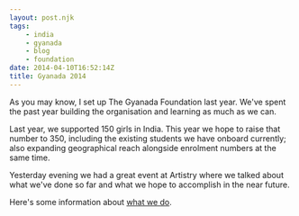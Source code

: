 ```yaml
---
layout: post.njk
tags:
    - india
    - gyanada
    - blog
    - foundation
date: 2014-04-10T16:52:14Z
title: Gyanada 2014
---
```


As you may know, I set up The Gyanada Foundation last year. We've spent the past year building the organisation and learning as much as we can.

Last year, we supported 150 girls in India. This year we hope to raise that number to 350, including the existing students we have onboard currently; also expanding geographical reach alongside enrolment numbers at the same time.

Yesterday evening we had a great event at Artistry where we talked about what we've done so far and what we hope to accomplish in the near future. 

Here's some information about [what we do]("http://gyanada.org).
